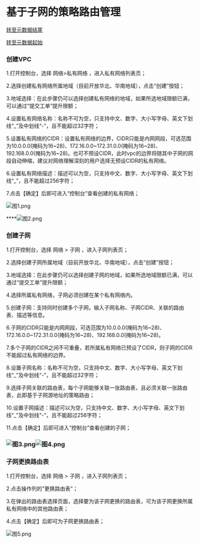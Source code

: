 # **基于子网的策略路由管理**

[转至元数据结尾](http://cf.jd.com/pages/viewpage.action?pageId=96004501#page-metadata-end)

[转至元数据起始](http://cf.jd.com/pages/viewpage.action?pageId=96004501#page-metadata-start)

### **创建VPC**

1.打开控制台，选择 网络>私有网络 ，进入私有网络列表页；

2.选择创建私有网络所属地域（目前开放华北、华南地域），点击“创建”按钮；

3.地域选择：在此步骤仍可以选择创建私有网络的地域，如果所选地域限额已满，可以通过“提交工单”提升限额；

4.设置私有网络名称：名称不可为空，只支持中文、数字、大小写字母、英文下划线“_”及中划线“-”，且不能超过32字符；

5.设置私有网络的CIDR：设置私有网络的边界，CIDR只能是内网网段，可选范围为10.0.0.0(掩码为16~28)、172.16.0.0~172.31.0.0(掩码为16~28)、192.168.0.0(掩码为16~28)。也可不预设CIDR，此时vpc的边界将随其中子网的网段自动伸缩，建议对网络理解深刻的用户选择无预设CIDR的私有网络。

6.设置私有网络描述：描述可以为空，只支持中文、数字、大小写字母、英文下划线“_”，且不能超过256字符；

7.点击【确定】后即可进入“控制台”查看创建的私有网络；

![图1.png](https://img1.jcloudcs.com/cms/00d64c61-5598-4706-a4c5-468bf4f795e820170921154758.png)

****![图2.png](https://img1.jcloudcs.com/cms/0f10c49d-c391-4484-9d79-992633944c1020170921154814.png)

### **创建子网**

1.打开控制台，选择 网络 > 子网 ，进入子网列表页；

2.选择创建子网所属地域（目前开放华北、华南地域），点击“创建”按钮；

3.地域选择：在此步骤仍可以选择创建子网的地域，如果所选地域限额已满，可以通过“提交工单”提升限额；

4.选择所属私有网络，子网必须创建在某个私有网络内。

5.创建子网：支持同时创建多个子网，输入子网名称、子网CIDR、关联的路由表、描述等信息。

6.子网的CIDR只能是内网网段，可选范围为10.0.0.0(掩码为16~28)、172.16.0.0~172.31.0.0(掩码为16~28)、192.168.0.0(掩码为16~28)。

7.多个子网的CIDR之间不可重叠，若所属私有网络已预设了CIDR，则子网的CIDR不能超过私有网络的边界。

8.设置子网名称：名称不可为空，只支持中文、数字、大小写字母、英文下划线“_”及中划线“-”，且不能超过32字符；

9.选择子网关联的路由表，每个子网能够关联一张路由表，且必须关联一张路由表，此即基于子网源地址的策略路由；

10.设置子网描述：描述可以为空，只支持中文、数字、大小写字母、英文下划线“_”及中划线“-”，且不能超过256字符；

11.点击【确定】后即可进入“控制台”查看创建的子网；

### ![图3.png](https://img1.jcloudcs.com/cms/0d817aa9-f511-4ad1-b63a-bb2665cbc80820170921154821.png)![图4.png](https://img1.jcloudcs.com/cms/b72fbd41-5beb-4c1d-931a-35ae93bb71dc20170921154828.png)

### **子网更换路由表**

1.打开控制台，选择 网络 > 子网 ，进入子网列表页；

2.点击操作列的“更换路由表”；

3.在弹出的路由表选择页面，选择要为该子网更换的路由表，可为该子网更换所属私有网络中的其他路由表；

4.点击【确定】后即可为子网更换路由表；

![图5.png](https://img1.jcloudcs.com/cms/799408ec-b5cd-4eb7-9ef3-f61f7ccb3f5420170921154835.png)